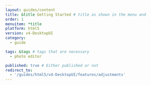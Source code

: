 ```yaml
---
layout: guides/content
title: &title Getting Started # title as shown in the menu and
order: 1
menuitem: *title
platform: html5
version: v4-DesktopUI
category:
  - guide

tags: &tags # tags that are necessary
  - photo editor

published: true # Either published or not
redirect_to:
  - '/guides/html5/v4-DesktopUI/features/adjustments'
---
```


